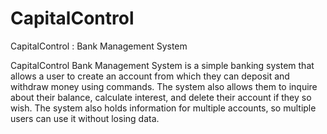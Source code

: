 # CapitalControl
CapitalControl : Bank Management System

  CapitalControl Bank Management System is a simple banking system that allows a user to create an account from which they can deposit and withdraw money using commands. The system also allows them to inquire about their balance, calculate interest, and delete their account if they so wish. The system also holds information for multiple accounts, so multiple users can use it without losing data.
